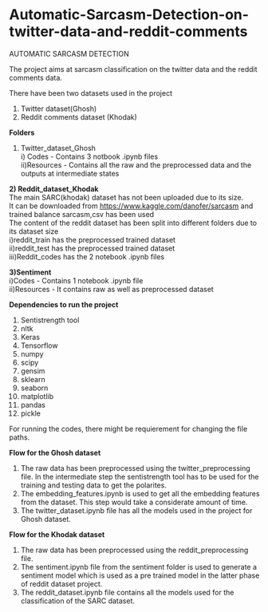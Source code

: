 # Automatic-Sarcasm-Detection-on-twitter-data-and-reddit-comments
AUTOMATIC SARCASM DETECTION

The project aims at sarcasm classification on the twitter data and the reddit comments data.

There have been two datasets used in the project
1) Twitter dataset(Ghosh)
2) Reddit comments dataset (Khodak)

**Folders**
1) Twitter_dataset_Ghosh  
  i) Codes - Contains 3 notbook .ipynb files   
  ii)Resources - Contains all the raw and the preprocessed data and the outputs at intermediate states 

**2) Reddit_dataset_Khodak**	
The main SARC(khodak)  dataset has not been uploaded due to its size.    
It can be downloaded from https://www.kaggle.com/danofer/sarcasm and trained balance sarcasm,csv has been used     
The content of the reddit dataset has been split into different folders due to its dataset size  
i)reddit_train has the preprocessed trained dataset  
ii)reddit_test has the preprocessed trained dataset  
iii)Reddit_codes has the 2 notebook .ipynb files   

**3)Sentiment**  
i)Codes - Contains 1 notebook .ipynb file   
ii)Resources - It contains raw as well as preprocessed dataset  
	

**Dependencies to run the project**
1) Sentistrength tool
2) nltk 
3) Keras
4) Tensorflow
5) numpy
6) scipy
7) gensim
8) sklearn
9) seaborn
10) matplotlib
11) pandas
12) pickle


For running the codes, there might be requierement for changing the file paths.

**Flow for the Ghosh dataset**

1) The raw data has been preprocessed using the twitter_preprocessing file. In the intermediate step the sentistrength tool has to be used for the training and testing data to get the polarites.  
2) The embedding_features.ipynb is used to get all the embedding features from the dataset. This step would take a considerate amount of time.  
3) The twitter_dataset.ipynb file has all the models used in the project for Ghosh dataset.   

**Flow for the Khodak dataset**

1) The raw data has been preprocessed using the reddit_preprocessing file.  
2) The sentiment.ipynb file from the sentiment folder is used to generate a sentiment model which is used as a pre trained model in the latter phase of reddit dataset project.  
3) The reddit_dataset.ipynb file contains all the models used for the classification of the SARC dataset.  
